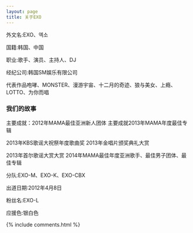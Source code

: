 ```yaml
---
layout: page
title: 关于EXO 
---
```


外文名:EXO、엑소
<p>
国籍:韩国、中国
<p>
职业:歌手、演员、主持人、DJ
<p>
经纪公司:韩国SM娱乐有限公司
<p>
代表作品咆哮、MONSTER、漫游宇宙、十二月的奇迹、狼与美女、上瘾、LOTTO、为你而唱 
<p>
  
<h3> 我们的故事 </h3>  

<p>

主要成就：2012年MAMA最佳亚洲新人团体 主要成就2013年MAMA年度最佳专辑
<p>
         2013年KBS歌谣大祝祭年度歌曲奖 2013年金唱片颁奖典礼大赏
<p>
         2013年首尔歌谣大赏大赏 2014年MAMA最佳年度亚洲歌手、最佳男子团体、最佳专辑 
<p>
分队:EXO-M、EXO-K、EXO-CBX
<p>
出道日期:2012年4月8日
<p>
粉丝名:EXO-L
<p>
应援色:银白色 
<p>
{% include comments.html %}


